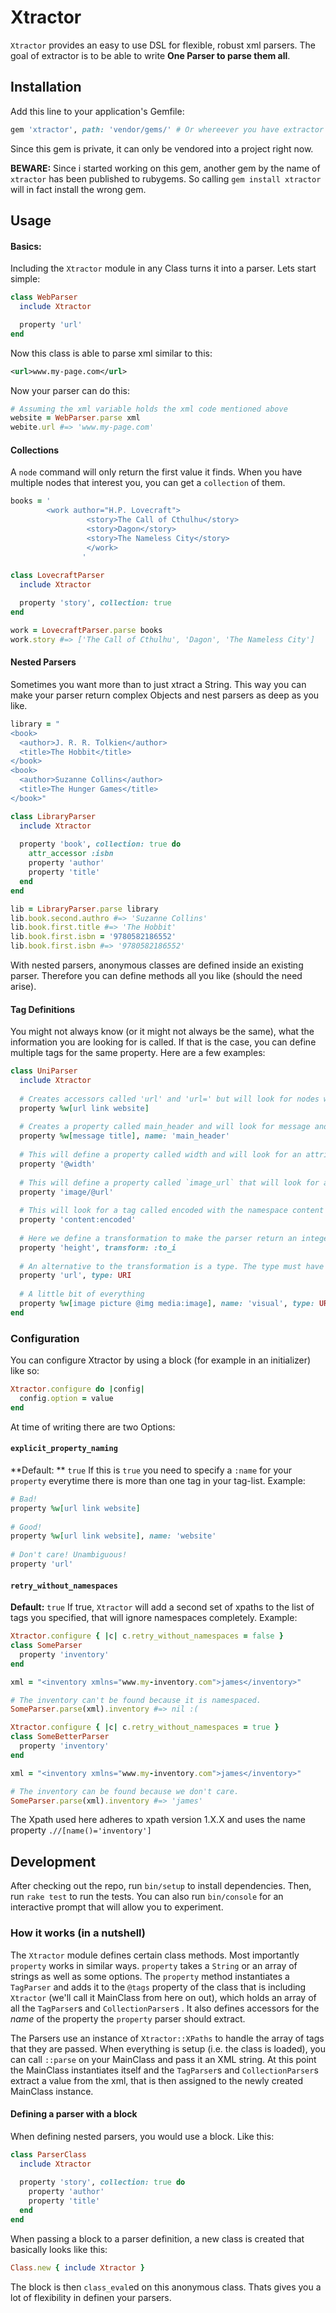 # Xtractor
`Xtractor` provides an easy to use DSL for flexible, robust xml parsers.  The goal of extractor is to be able to write **One Parser to parse them all**. 

## Installation

Add this line to your application's Gemfile:

```ruby
gem 'xtractor', path: 'vendor/gems/' # Or whereever you have extractor stored
```

Since this gem is private, it can only be vendored into a project right now. 

**BEWARE:** Since i started working on this gem, another gem by the name of `xtractor` has been published to rubygems. So calling `gem install xtractor` will in fact install the wrong gem.

## Usage
#### Basics:

Including the `Xtractor` module in any Class turns it into a parser. 
Lets start simple:
```ruby
class WebParser
  include Xtractor

  property 'url'
end
```
Now this class is able to parse xml similar to this:
```xml
<url>www.my-page.com</url>
```
Now your parser can do this:
```ruby
# Assuming the xml variable holds the xml code mentioned above
website = WebParser.parse xml
webite.url #=> 'www.my-page.com'
```

#### Collections
A `node` command will only return the first value it finds. When you have multiple nodes that interest you, you can get a `collection` of them.
```ruby
books = '
		<work author="H.P. Lovecraft">
                 <story>The Call of Cthulhu</story>
                 <story>Dagon</story>
                 <story>The Nameless City</story>
                 </work>
                '
                 
class LovecraftParser
  include Xtractor

  property 'story', collection: true
end

work = LovecraftParser.parse books
work.story #=> ['The Call of Cthulhu', 'Dagon', 'The Nameless City']
```

#### Nested Parsers
Sometimes you want more than to just xtract a String. This way you can make your parser return complex Objects and nest parsers as deep as you like.
```ruby
library = "
<book>
  <author>J. R. R. Tolkien</author>
  <title>The Hobbit</title>
</book>
<book>
  <author>Suzanne Collins</author>
  <title>The Hunger Games</title>
</book>"

class LibraryParser
  include Xtractor
  
  property 'book', collection: true do
    attr_accessor :isbn
    property 'author'
    property 'title'
  end
end

lib = LibraryParser.parse library
lib.book.second.authro #=> 'Suzanne Collins'
lib.book.first.title #=> 'The Hobbit'
lib.book.first.isbn = '9780582186552'
lib.book.first.isbn #=> '9780582186552'
```
With nested parsers, anonymous classes are defined inside an existing parser. Therefore you can define methods all you like (should the need arise).

#### Tag Definitions
You might not always know (or it might not always be the same), what the information you are looking for is called. If that is the case, you can define multiple tags for the same property. Here are a few examples:
```ruby
class UniParser
  include Xtractor
  
  # Creates accessors called 'url' and 'url=' but will look for nodes with the name url, link and website. Will return the first thing it finds.
  property %w[url link website]
  
  # Creates a property called main_header and will look for message and title
  property %w[message title], name: 'main_header'
  
  # This will define a property called width and will look for an attribute of the same name
  property '@width'
  
  # This will define a property called `image_url` that will look for a node called 'image' and extract its 'url' attribute
  property 'image/@url'
  
  # This will look for a tag called encoded with the namespace content
  property 'content:encoded'
  
  # Here we define a transformation to make the parser return an integer
  property 'height', transform: :to_i
  
  # An alternative to the transformation is a type. The type must have a #parse method that receives a string
  property 'url', type: URI
  
  # A little bit of everything
  property %w[image picture @img media:image], name: 'visual', type: URI, collection: true
end
```
### Configuration
You can configure Xtractor by using a block (for example in an initializer) like so:
```ruby
Xtractor.configure do |config|
  config.option = value
end
```
At time of writing there are two Options:

####  `explicit_property_naming` 
**Default: ** `true`
If this is `true` you need to specify a `:name` for your `property` everytime there is more than one tag in your tag-list.
Example: 
```ruby
# Bad!
property %w[url link website]
    
# Good!
property %w[url link website], name: 'website'
    
# Don't care! Unambiguous!
property 'url'
```
#### `retry_without_namespaces`
**Default:** `true`
If true, `Xtractor` will add a second set of xpaths to the list of tags you specified, that will ignore namespaces completely.
Example: 
```ruby
Xtractor.configure { |c| c.retry_without_namespaces = false }
class SomeParser
  property 'inventory'
end

xml = "<inventory xmlns="www.my-inventory.com">james</inventory>"

# The inventory can't be found because it is namespaced.
SomeParser.parse(xml).inventory #=> nil :(

Xtractor.configure { |c| c.retry_without_namespaces = true }
class SomeBetterParser
  property 'inventory'
end

xml = "<inventory xmlns="www.my-inventory.com">james</inventory>"

# The inventory can be found because we don't care.
SomeParser.parse(xml).inventory #=> 'james'
```
The Xpath used here adheres to xpath version 1.X.X and uses the name property `.//[name()='inventory']`

## Development

After checking out the repo, run `bin/setup` to install dependencies. Then, run `rake test` to run the tests. You can also run `bin/console` for an interactive prompt that will allow you to experiment.

### How it works (in a nutshell)
The `Xtractor` module defines certain class methods. Most importantly `property` works in similar ways.
`property` takes a `String` or an array of strings as well as some options. The `property` method instantiates a `TagParser` and adds it to the `@tags` property of the class that is including `Xtractor` (we'll call it MainClass from here on out), which holds an array of all the `TagParser`s and `CollectionParser`s . It also defines accessors for the *name* of the property the `property` parser should extract. 

The Parsers use an instance of `Xtractor::XPaths` to handle the array of tags that they are passed.
When everything is setup (i.e. the class is loaded), you can call `::parse` on your MainClass and pass it an XML string.  At this point the MainClass instantiates itself and the `TagParser`s and `CollectionParser`s extract a value from the xml, that is then assigned to the newly created MainClass instance.

#### Defining a parser with a block
When defining nested parsers, you would use a block. Like this:
```ruby
class ParserClass
  include Xtractor
  
  property 'story', collection: true do
    property 'author'
    property 'title'
  end
end
```
When passing a block to a parser definition, a new class is created that basically looks like this:
```ruby
Class.new { include Xtractor }
```
The block is then `class_eval`ed on this anonymous class. Thats gives you a lot of flexibility in definen your parsers. 
